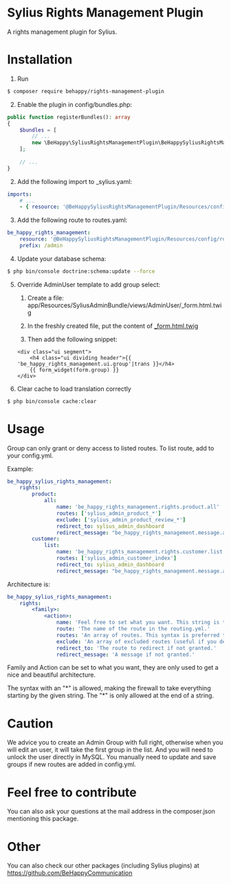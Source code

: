 # Sylius Rights Management Plugin
A rights management plugin for Sylius.

# Installation

1. Run 
```bash
$ composer require behappy/rights-management-plugin
```

2. Enable the plugin in config/bundles.php:
```php
public function registerBundles(): array
{
    $bundles = [
        // ...
        new \BeHappy\SyliusRightsManagementPlugin\BeHappySyliusRightsManagementPlugin()
    ];
    
    // ...
}
```


2. Add the following import to _sylius.yaml:
```yaml
imports:
    # ...
    - { resource: '@BeHappySyliusRightsManagementPlugin/Resources/config/app/config.yml' }
```

3. Add the following route to routes.yaml:
```yaml
be_happy_rights_management:
    resource: '@BeHappySyliusRightsManagementPlugin/Resources/config/routing.yaml'
    prefix: /admin
```

4. Update your database schema: 
```bash
$ php bin/console doctrine:schema:update --force
```

5. Override AdminUser template to add group select:
    1) Create a file: app/Resources/SyliusAdminBundle/views/AdminUser/_form.html.twig
    
    2) In the freshly created file, put the content of [_form.html.twig](https://github.com/Sylius/SyliusAdminBundle/blob/master/Resources/views/AdminUser/_form.html.twig)
    
    3) Then add the following snippet:
    ```twig
    <div class="ui segment">
        <h4 class="ui dividing header">{{ 'be_happy_rights_management.ui.group'|trans }}</h4>
        {{ form_widget(form.group) }}
    </div>
    ```
6. Clear cache to load translation correctly 
```bash
$ php bin/console cache:clear
``` 
# Usage
Group can only grant or deny access to listed routes.
To list route, add to your config.yml.

Example:
```yaml
be_happy_sylius_rights_management:
    rights:
        product:
            all:
                name: 'be_happy_rights_management.rights.product.all'
                routes: ['sylius_admin_product_*']
                exclude: ['sylius_admin_product_review_*']
                redirect_to: sylius_admin_dashboard
                redirect_message: "be_happy_rights_management.message.access_denied"
        customer:
            list:
                name: 'be_happy_rights_management.rights.customer.list'
                routes: ['sylius_admin_customer_index']
                redirect_to: sylius_admin_dashboard
                redirect_message: "be_happy_rights_management.message.access_denied"
```
Architecture is:
```yaml
be_happy_sylius_rights_management:
    rights:
        <family>:
            <action>:
                name: 'Feel free to set what you want. This string is translated by Symfony.'
                route: 'The name of the route in the routing.yml.'
                routes: 'An array of routes. This syntax is preferred to "route"'
                exclude: 'An array of excluded routes (useful if you define routes with a *).'
                redirect_to: 'The route to redirect if not granted.'
                redirect_message: 'A message if not granted.'
```
Family and Action can be set to what you want, they are only used to get a nice and beautiful architecture.

The syntax with an "\*" is allowed, making the firewall to take everything starting by the given string. The "\*" is only allowed at the end of a string.

# Caution

We advice you to create an Admin Group with full right, otherwise when you will edit an user, it will take the first group in the list. And you will need to unlock the user directly in MySQL.
You manually need to update and save groups if new routes are added in config.yml.

# Feel free to contribute
You can also ask your questions at the mail address in the composer.json mentioning this package.

# Other
You can also check our other packages (including Sylius plugins) at https://github.com/BeHappyCommunication
